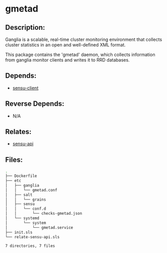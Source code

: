 # gmetad

## Description:

Ganglia is a scalable, real-time cluster monitoring environment that collects cluster statistics in an open and well-defined XML format.

This package contains the 'gmetad' daemon, which collects information from ganglia monitor clients and writes it to RRD databases.

## Depends:

  -  [sensu-client](salt/sensu-client)

## Reverse Depends:

  -  N/A

## Relates:

  -  [sensu-api](salt/sensu-api)

## Files:

```bash
.
├── Dockerfile
├── etc
│   ├── ganglia
│   │   └── gmetad.conf
│   ├── salt
│   │   └── grains
│   ├── sensu
│   │   └── conf.d
│   │       └── checks-gmetad.json
│   └── systemd
│       └── system
│           └── gmetad.service
├── init.sls
└── relate-sensu-api.sls

7 directories, 7 files
```
